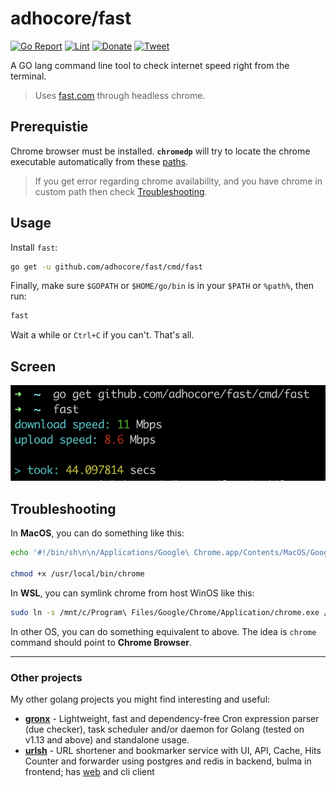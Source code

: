 # adhocore/fast

[![Go Report](https://goreportcard.com/badge/github.com/adhocore/fast)](https://goreportcard.com/report/github.com/adhocore/fast)
[![Lint](https://github.com/adhocore/fast/actions/workflows/lint-action.yml/badge.svg)](https://github.com/adhocore/fast/actions/workflows/lint-action.yml)
[![Donate](https://img.shields.io/badge/donate-paypal-blue.svg?style=flat-square)](https://www.paypal.me/ji10/50usd)
[![Tweet](https://img.shields.io/twitter/url/http/shields.io.svg?style=social)](https://twitter.com/intent/tweet?text=Golang+tool+to+check+internet+speed+right+from+the+terminal&url=https://github.com/adhocore/fast&hashtags=php,jwt,auth)


A GO lang command line tool to check internet speed right from the terminal.

> Uses [fast.com](https://fast.com) through headless chrome.

## Prerequistie

Chrome browser must be installed. **`chromedp`** will try to locate the chrome executable automatically from these [paths](https://github.com/chromedp/chromedp/blob/master/allocate.go#L334-L352).

> If you get error regarding chrome availability, and you have chrome in custom path then check [Troubleshooting](#troubleshooting).

## Usage

Install `fast`:
```sh
go get -u github.com/adhocore/fast/cmd/fast
```

Finally, make sure `$GOPATH` or `$HOME/go/bin` is in your `$PATH` or `%path%`, then run:
```sh
fast
```

Wait a while or `Ctrl+C` if you can't. That's all.

## Screen

![FAST](./assets/usage.png)

## Troubleshooting

In **MacOS**, you can do something like this:

```sh
echo '#!/bin/sh\n\n/Applications/Google\ Chrome.app/Contents/MacOS/Google\ Chrome $@' > /usr/local/bin/chrome

chmod +x /usr/local/bin/chrome
```

In **WSL**, you can symlink chrome from host WinOS like this:
```sh
sudo ln -s /mnt/c/Program\ Files/Google/Chrome/Application/chrome.exe /usr/local/bin/chrome
```

In other OS, you can do something equivalent to above. The idea is `chrome` command should point to **Chrome Browser**.

---
### Other projects
My other golang projects you might find interesting and useful:

- [**gronx**](https://github.com/adhocore/gronx) - Lightweight, fast and dependency-free Cron expression parser (due checker), task scheduler and/or daemon for Golang (tested on v1.13 and above) and standalone usage.
- [**urlsh**](https://github.com/adhocore/urlsh) - URL shortener and bookmarker service with UI, API, Cache, Hits Counter and forwarder using postgres and redis in backend, bulma in frontend; has [web](https://urlssh.xyz) and cli client
